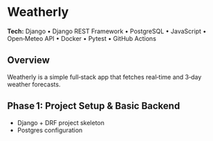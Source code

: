 # Weatherly

**Tech:** Django • Django REST Framework • PostgreSQL • JavaScript • Open‑Meteo API • Docker • Pytest • GitHub Actions

## Overview
Weatherly is a simple full‑stack app that fetches real‑time and 3‑day weather forecasts.

## Phase 1: Project Setup & Basic Backend
- Django + DRF project skeleton
- Postgres configuration

